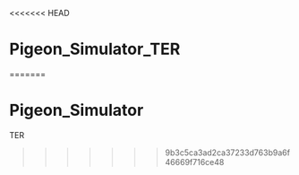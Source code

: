 <<<<<<< HEAD
# Pigeon_Simulator_TER
=======
# Pigeon_Simulator
TER
>>>>>>> 9b3c5ca3ad2ca37233d763b9a6f46669f716ce48

